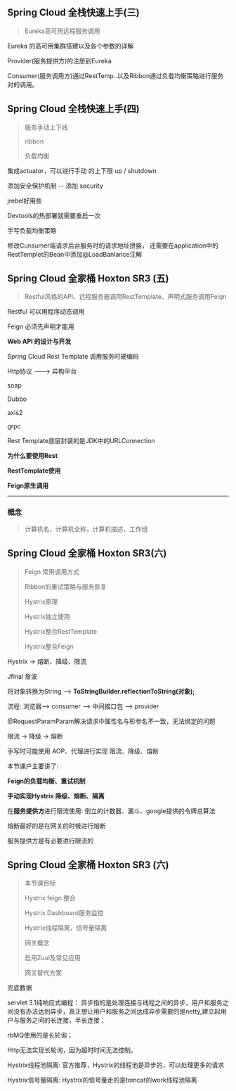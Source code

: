 ## Spring Cloud 全栈快速上手(三)

> Eureka高可用远程服务调用

Eureka 的高可用集群搭建以及各个参数的详解

Provider(服务提供方)的注册到Eureka

Consumer(服务调用方)通过RestTemp..以及Ribbon通过负载均衡策略进行服务对的调用。

## Spring Cloud 全栈快速上手(四)

> 服务手动上下线
>
> ribbon
>
> 负载均衡

集成actuator，可以进行手动 的上下限  up  / shutdown

添加安全保护机制 -- 添加 security

jrebel好用些

Devtools的热部署就需要重启一次

手写负载均衡策略

修改Cunsumer端请求后台服务时的请求地址拼接，  还需要在application中的RestTemplet的Bean中添加@LoadBanlance注解



## Spring Cloud 全家桶 Hoxton SR3 (五)

> Restful风格的API、远程服务器调用RestTemplate、声明式服务调用Feign

Restful 可以用程序动态调用

Feign 必须先声明才能用

**Web API 的设计与开发**

Spring Cloud  Rest Template 调用服务时硬编码

Http协议   --->  异构平台

soap

Dubbo    

axis2

grpc

Rest Template底层封装的是JDK中的URLConnection

**为什么要使用Rest**

**RestTemplate使用**

**Feign原生调用**

---

### 概念

> 计算机名，计算机全称，计算机描述，工作组



## Spring Cloud 全家桶 Hoxton SR3(六)

> Feign 常用调用方式
>
> Ribbon的重试策略与服务恢复
>
> Hystrix原理
>
> Hystrix独立使用
>
> Hystrix整合RestTemplate
>
> Hystrix整合Feign

Hystrix ->  熔断、降级、限流

Jfinal  詹波

将对象转换为String  -->  **ToStringBuilder.reflectionToString(对象);**

流程:  浏览器-->  consumer --> 中间接口包  --> provider

@RequestParamParam解决请求中属性名与形参名不一致，无法绑定的问题



限流  ->  降级  ->  熔断

手写时可能使用 AOP、代理进行实现 限流、降级、熔断

本节课户主要讲了:

**Feign的负载均衡、重试机制**

**手动实现Hystrix 降级、熔断、隔离**



在**服务提供方**进行限流使用:  倒立的计数器、漏斗、google提供的令牌总算法

熔断最好的是在网关的时候进行熔断

服务提供方是有必要进行限流的



## Spring Cloud 全家桶 Hoxton SR3 (六)

> 本节课目标
>
> Hystrix feign 整合
>
> Hystrix Dashboard服务监控
>
> Hystrix线程隔离，信号量隔离
>
> 网关概念
>
> 启用Zuul及常见应用
>
> 网关替代方案

兜底数据

servlet 3.1纯响应式编程：  异步指的是处理连接与线程之间的异步，用户和服务之间没有办法达到异步，真正想让用户和服务之间达成异步需要的是netty,建立起用户与服务之间的长连接，半长连接；

rbMQ使用的是长轮询；

Http无法实现长轮询，因为超时时间无法控制。

Hystrix线程池隔离:  官方推荐，Hystrix的线程池是异步的，可以处理更多的请求

Hystrix信号量隔离:  Hystrix的信号量走的是tomcat的work线程池隔离

